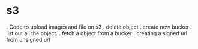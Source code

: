 # s3
. Code to upload images and file on s3
. delete object
. create new bucker
. list out all the object.
. fetch a object from a bucker
. creating a signed url from unsigned url
